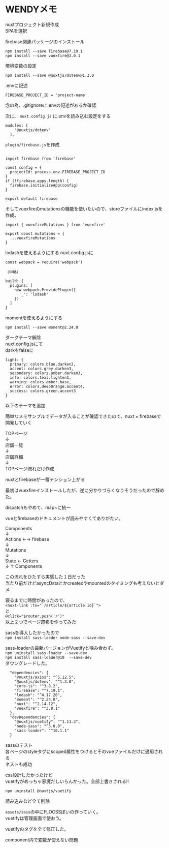 # WENDYメモ

nuxtプロジェクト新規作成  
SPAを選択

firebase関連パッケージのインストール  
```
npm install --save firebase@7.19.1
npm install --save vuexfire@3.0.1
```

環境変数の設定
```
npm install --save @nuxtjs/dotenv@1.3.0
```
.envに記述
```
FIREBASE_PROJECT_ID = 'project-name'
```
念の為、.gitignoreに.envの記述があるか確認

次に、 ``nuxt.config.js`` に.envを読み込む設定をする
```
modules: [
    '@nuxtjs/dotenv'
  ],
```

``plugin/firebase.js``を作成
```

import firebase from 'firebase'

const config = {
  projectId: process.env.FIREBASE_PROJECT_ID
}
if (!firebase.apps.length) {
  firebase.initializeApp(config)
}

export default firebase
```

そしてvuexfireのmutationsの機能を使いたいので、storeファイルにindex.jsを作成。
```
import { vuexfireMutations } from 'vuexfire'

export const mutations = {
  ...vuexfireMutations
}

```

lodashを使えるようにする
nuxt.config.jsに
```
const webpack = require('webpack')

（中略）

build: {
  plugins: [
    new webpack.ProvidePlugin({
      '_': 'lodash'
    })
  ]
}
```

momentを使えるようにする
```
npm install --save moment@2.24.0
```

ダークテーマ解除  
nuxt.config.jsにて  
darkをfalseに
```
light: {
  primary: colors.blue.darken2,
  accent: colors.grey.darken3,
  secondary: colors.amber.darken3,
  info: colors.teal.lighten1,
  warning: colors.amber.base,
  error: colors.deepOrange.accent4,
  success: colors.green.accent3
}
```
以下のテーマを追加

簡単なメモサンプルでデータが入ることが確認できたので、nuxt × firebaseで開発していく

TOPページ  
↓  
店舗一覧  
↓  
店舗詳細  
↓  
TOPページ流れだけ作成

nuxtとfirebaseが一番テンション上がる

最初はvuexfireインストールしたが、逆に分かりづらくなりそうだったので辞めた。

dispatchもやめて、map~に統一

vueとfirebaseのドキュメントが読みやすくてありがたい。

Components  
↓  
Actions ←→ firebase  
↓  
Mutations  
↓  
State ← Getters  
↓        ↑
Components

この流れをひたすら実感した１日だった  
当たり前だけどasyncDataとかcreatedやmountedのタイミングも考えないとダメ

寝るまでに時間があったので、  
``<nuxt-link :to="`/article/${article.id}`">``  
と  
``@click="$router.push('/')"``  
以上２つでページ遷移を作ってみた

sassを導入したかったので  
```npm install sass-loader node-sass --save-dev```

sass-loaderの最新バージョンがVuetifyと噛み合わず。  
```npm uninstall sass-loader --save-dev```  
```npm install sass-loader@10  --save-dev```  
ダウングレードした。

```
  "dependencies": {
    "@nuxtjs/axios": "^5.12.5",
    "@nuxtjs/dotenv": "^1.3.0",
    "core-js": "^3.8.2",
    "firebase": "^7.19.1",
    "lodash": "^4.17.20",
    "moment": "^2.24.0",
    "nuxt": "^2.14.12",
    "vuexfire": "^3.0.1"
  },
  "devDependencies": {
    "@nuxtjs/vuetify": "^1.11.3",
    "node-sass": "^5.0.0",
    "sass-loader": "^10.1.1"
  }
```

sassのテスト  
各ページのstyleタグにscoped属性をつけるとそのvueファイルだけに適用される  
ネストも成功

css設計したかったけど  
vuetifyがめっちゃ邪魔だしいらんかった。全部上書きされる!!

```npm uninstall @nuxtjs/vuetify```

読み込みなど全て削除

``assets/sass``の中にFLOCSSぽいの作っていく。  
vuetifyは管理画面で使おう。

vuetifyのタグを全て修正した。

component内で変数が使えない問題  
